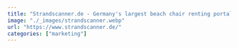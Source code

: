 ```yaml
---
title: "Strandscanner.de - Germany's largest beach chair renting portal"
image: "./_images/strandscanner.webp"
url: "https://www.strandscanner.de/"
categories: ["marketing"]
---
```


